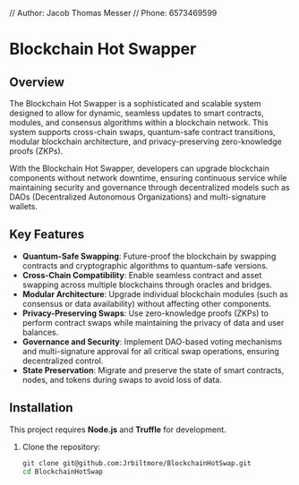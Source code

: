 // Author: Jacob Thomas Messer
// Phone: 6573469599

# Blockchain Hot Swapper

## Overview

The Blockchain Hot Swapper is a sophisticated and scalable system designed to allow for dynamic, seamless updates to smart contracts, modules, and consensus algorithms within a blockchain network. This system supports cross-chain swaps, quantum-safe contract transitions, modular blockchain architecture, and privacy-preserving zero-knowledge proofs (ZKPs). 

With the Blockchain Hot Swapper, developers can upgrade blockchain components without network downtime, ensuring continuous service while maintaining security and governance through decentralized models such as DAOs (Decentralized Autonomous Organizations) and multi-signature wallets.

## Key Features

- **Quantum-Safe Swapping**: Future-proof the blockchain by swapping contracts and cryptographic algorithms to quantum-safe versions.
- **Cross-Chain Compatibility**: Enable seamless contract and asset swapping across multiple blockchains through oracles and bridges.
- **Modular Architecture**: Upgrade individual blockchain modules (such as consensus or data availability) without affecting other components.
- **Privacy-Preserving Swaps**: Use zero-knowledge proofs (ZKPs) to perform contract swaps while maintaining the privacy of data and user balances.
- **Governance and Security**: Implement DAO-based voting mechanisms and multi-signature approval for all critical swap operations, ensuring decentralized control.
- **State Preservation**: Migrate and preserve the state of smart contracts, nodes, and tokens during swaps to avoid loss of data.

## Installation

This project requires **Node.js** and **Truffle** for development. 

1. Clone the repository:
   ```bash
   git clone git@github.com:Jrbiltmore/BlockchainHotSwap.git
   cd BlockchainHotSwap

